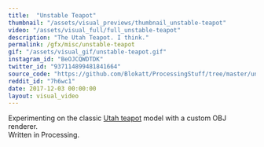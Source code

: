 ```yaml
---
title:  "Unstable Teapot"
thumbnail: "/assets/visual_previews/thumbnail_unstable-teapot"
video: "/assets/visual_full/full_unstable-teapot"
description: "The Utah Teapot. I think."
permalink: /gfx/misc/unstable-teapot
gif: "/assets/visual_gif/unstable-teapot.gif"
instagram_id: "BeOJCQWDTDK"
twitter_id: "937114899481841664" 
source_code: "https://github.com/Blokatt/ProcessingStuff/tree/master/unstableTeapot" 
reddit_id: "7h6wc1"
date: 2017-12-03 00:00:00
layout: visual_video
---
```

Experimenting on the classic [Utah teapot](https://en.wikipedia.org/wiki/Utah_teapot) model with a custom OBJ renderer.   
Written in Processing.
